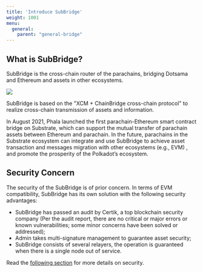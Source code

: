 ```yaml
---
title: 'Introduce SubBridge'
weight: 1001
menu:
  general:
    parent: "general-bridge"
---
```


## What is SubBridge?

SubBridge is the cross-chain router of the parachains, bridging Dotsama and Ethereum and assets in other ecosystems.

![](/images/general/subbridge-intro.jpg)

SubBridge is based on the "XCM + ChainBridge cross-chain protocol" to realize cross-chain transmission of assets and information.

In August 2021, Phala launched the first parachain-Ethereum smart contract bridge on Substrate, which can support the mutual transfer of parachain assets between Ethereum and parachain. In the future, parachains in the Substrate ecosystem can integrate and use SubBridge to achieve asset transaction and messages migration with other ecosystems (e.g., EVM) , and promote the prosperity of the Polkadot’s ecosystem.

## Security Concern

The security of the SubBridge is of prior concern. In terms of EVM compatibility, SubBridge has its own solution with the following security advantages:

- SubBridge has passed an audit by Certik, a top blockchain security company (Per the audit report, there are no critical or major errors or known vulnerabilities; some minor concerns have been solved or addressed);
- Admin takes multi-signature management to guarantee asset security;
- SubBridge consists of several relayers, the operation is guaranteed when there is a single node out of service.

Read the [following section](/en-us/general/subbridge/security) for more details on security.
